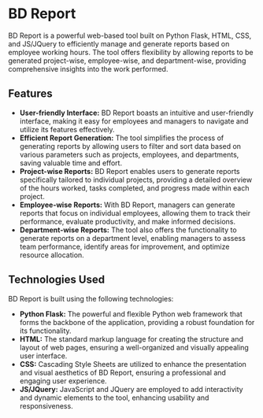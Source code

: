 # BD Report

BD Report is a powerful web-based tool built on Python Flask, HTML, CSS, and JS/JQuery to efficiently manage and generate reports based on employee working hours. The tool offers flexibility by allowing reports to be generated project-wise, employee-wise, and department-wise, providing comprehensive insights into the work performed.

## Features

- **User-friendly Interface:** BD Report boasts an intuitive and user-friendly interface, making it easy for employees and managers to navigate and utilize its features effectively.
- **Efficient Report Generation:** The tool simplifies the process of generating reports by allowing users to filter and sort data based on various parameters such as projects, employees, and departments, saving valuable time and effort.
- **Project-wise Reports:** BD Report enables users to generate reports specifically tailored to individual projects, providing a detailed overview of the hours worked, tasks completed, and progress made within each project.
- **Employee-wise Reports:** With BD Report, managers can generate reports that focus on individual employees, allowing them to track their performance, evaluate productivity, and make informed decisions.
- **Department-wise Reports:** The tool also offers the functionality to generate reports on a department level, enabling managers to assess team performance, identify areas for improvement, and optimize resource allocation.

## Technologies Used

BD Report is built using the following technologies:

- **Python Flask:** The powerful and flexible Python web framework that forms the backbone of the application, providing a robust foundation for its functionality.
- **HTML:** The standard markup language for creating the structure and layout of web pages, ensuring a well-organized and visually appealing user interface.
- **CSS:** Cascading Style Sheets are utilized to enhance the presentation and visual aesthetics of BD Report, ensuring a professional and engaging user experience.
- **JS/JQuery:** JavaScript and JQuery are employed to add interactivity and dynamic elements to the tool, enhancing usability and responsiveness.
